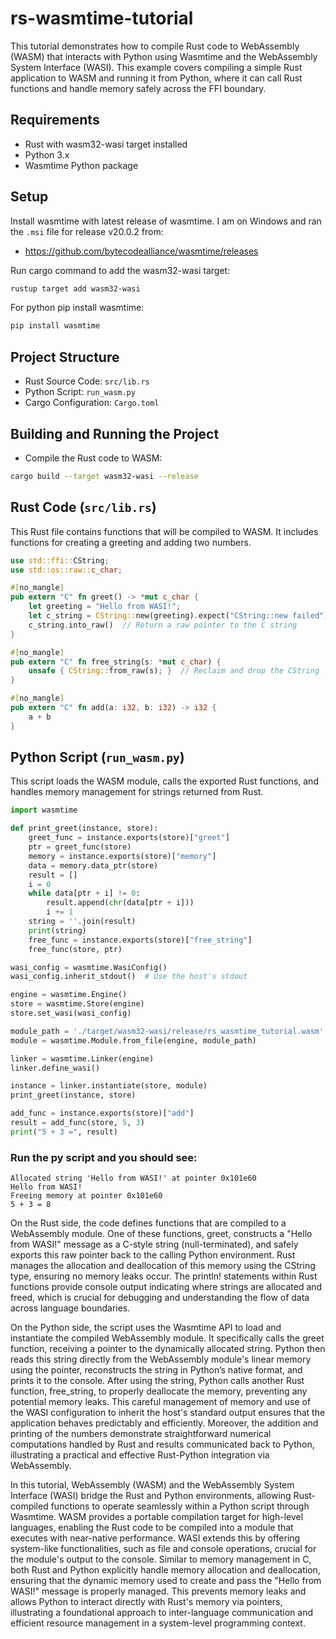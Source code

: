 # rs-wasmtime-tutorial

This tutorial demonstrates how to compile Rust code to WebAssembly (WASM) that interacts with Python using Wasmtime and the WebAssembly System Interface (WASI). This example covers compiling a simple Rust application to WASM and running it from Python, where it can call Rust functions and handle memory safely across the FFI boundary.


## Requirements
* Rust with wasm32-wasi target installed
* Python 3.x
* Wasmtime Python package

## Setup
Install wasmtime with latest release of wasmtime. I am on Windows and ran the `.msi` file for release v20.0.2 from:
* https://github.com/bytecodealliance/wasmtime/releases

Run cargo command to add the wasm32-wasi target:
```bash
rustup target add wasm32-wasi
```

For python pip install wasmtime:
```bash
pip install wasmtime
```

## Project Structure
* Rust Source Code: `src/lib.rs`
* Python Script: `run_wasm.py`
* Cargo Configuration: `Cargo.toml`

## Building and Running the Project
* Compile the Rust code to WASM:
```bash
cargo build --target wasm32-wasi --release
```

## Rust Code (`src/lib.rs`)
This Rust file contains functions that will be compiled to WASM. It includes functions for creating a greeting and adding two numbers.

```rust
use std::ffi::CString;
use std::os::raw::c_char;

#[no_mangle]
pub extern "C" fn greet() -> *mut c_char {
    let greeting = "Hello from WASI!";
    let c_string = CString::new(greeting).expect("CString::new failed");
    c_string.into_raw()  // Return a raw pointer to the C string
}

#[no_mangle]
pub extern "C" fn free_string(s: *mut c_char) {
    unsafe { CString::from_raw(s); }  // Reclaim and drop the CString
}

#[no_mangle]
pub extern "C" fn add(a: i32, b: i32) -> i32 {
    a + b
}
```

## Python Script (`run_wasm.py`)
This script loads the WASM module, calls the exported Rust functions, and handles memory management for strings returned from Rust.

```python
import wasmtime

def print_greet(instance, store):
    greet_func = instance.exports(store)["greet"]
    ptr = greet_func(store)
    memory = instance.exports(store)["memory"]
    data = memory.data_ptr(store)
    result = []
    i = 0
    while data[ptr + i] != 0:
        result.append(chr(data[ptr + i]))
        i += 1
    string = ''.join(result)
    print(string)
    free_func = instance.exports(store)["free_string"]
    free_func(store, ptr)

wasi_config = wasmtime.WasiConfig()
wasi_config.inherit_stdout()  # Use the host's stdout

engine = wasmtime.Engine()
store = wasmtime.Store(engine)
store.set_wasi(wasi_config)

module_path = './target/wasm32-wasi/release/rs_wasmtime_tutorial.wasm'
module = wasmtime.Module.from_file(engine, module_path)

linker = wasmtime.Linker(engine)
linker.define_wasi()

instance = linker.instantiate(store, module)
print_greet(instance, store)

add_func = instance.exports(store)["add"]
result = add_func(store, 5, 3)
print("5 + 3 =", result)
```

### Run the py script and you should see:
```
Allocated string 'Hello from WASI!' at pointer 0x101e60
Hello from WASI!
Freeing memory at pointer 0x101e60
5 + 3 = 8
```


On the Rust side, the code defines functions that are compiled to a WebAssembly module. One of these functions, greet, constructs a "Hello from WASI!" message as a C-style string (null-terminated), and safely exports this raw pointer back to the calling Python environment. Rust manages the allocation and deallocation of this memory using the CString type, ensuring no memory leaks occur. The println! statements within Rust functions provide console output indicating where strings are allocated and freed, which is crucial for debugging and understanding the flow of data across language boundaries.

On the Python side, the script uses the Wasmtime API to load and instantiate the compiled WebAssembly module. It specifically calls the greet function, receiving a pointer to the dynamically allocated string. Python then reads this string directly from the WebAssembly module's linear memory using the pointer, reconstructs the string in Python’s native format, and prints it to the console. After using the string, Python calls another Rust function, free_string, to properly deallocate the memory, preventing any potential memory leaks. This careful management of memory and use of the WASI configuration to inherit the host's standard output ensures that the application behaves predictably and efficiently. Moreover, the addition and printing of the numbers demonstrate straightforward numerical computations handled by Rust and results communicated back to Python, illustrating a practical and effective Rust-Python integration via WebAssembly.

In this tutorial, WebAssembly (WASM) and the WebAssembly System Interface (WASI) bridge the Rust and Python environments, allowing Rust-compiled functions to operate seamlessly within a Python script through Wasmtime. WASM provides a portable compilation target for high-level languages, enabling the Rust code to be compiled into a module that executes with near-native performance. WASI extends this by offering system-like functionalities, such as file and console operations, crucial for the module's output to the console. Similar to memory management in C, both Rust and Python explicitly handle memory allocation and deallocation, ensuring that the dynamic memory used to create and pass the "Hello from WASI!" message is properly managed. This prevents memory leaks and allows Python to interact directly with Rust's memory via pointers, illustrating a foundational approach to inter-language communication and efficient resource management in a system-level programming context.

